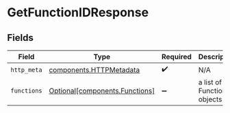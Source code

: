 # GetFunctionIDResponse


## Fields

| Field                                                                  | Type                                                                   | Required                                                               | Description                                                            |
| ---------------------------------------------------------------------- | ---------------------------------------------------------------------- | ---------------------------------------------------------------------- | ---------------------------------------------------------------------- |
| `http_meta`                                                            | [components.HTTPMetadata](../../models/components/httpmetadata.md)     | :heavy_check_mark:                                                     | N/A                                                                    |
| `functions`                                                            | [Optional[components.Functions]](../../models/components/functions.md) | :heavy_minus_sign:                                                     | a list of Function objects                                             |